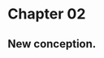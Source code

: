 <!--
 * @FilePath: readme.md
 * @Author: ModestWang 1598593280@qq.com
 * @Date: 2024-07-27 14:38:47
 * @LastEditors: ModestWang
 * @LastEditTime: 2024-07-27 14:41:13
 * 2024 by ModestWang, All Rights Reserved.
 * @Descripttion: 
-->
# Chapter 02
## New conception.
